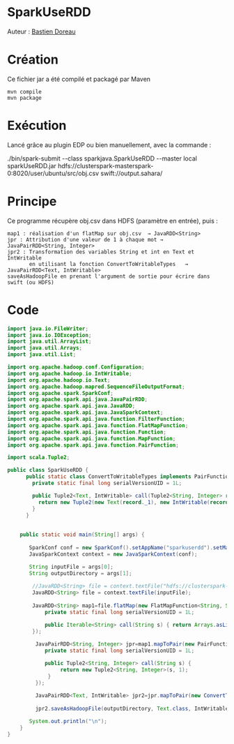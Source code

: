 # SparkUseRDD

Auteur : [Bastien Doreau](mailto:bdoreau@isima.fr)

# Création
Ce fichier jar a été compilé et packagé par Maven

	mvn compile
	mvn package

# Exécution
Lancé grâce au plugin EDP ou bien manuellement, avec la commande :

<div class="command-line"><span class="command">./bin/spark-submit 
	--class sparkjava.SparkUseRDD --master local 
	sparkUseRDD.jar 
	hdfs://clusterspark-masterspark-0:8020/user/ubuntu/src/obj.csv 
	swift://output.sahara/</span></div>

# Principe

Ce programme récupère obj.csv dans HDFS (paramètre en entrée), puis :

	map1 : réalisation d'un flatMap sur obj.csv  → JavaRDD<String>
	jpr : Attribution d'une valeur de 1 à chaque mot →  JavaPairRDD<String, Integer>
	jpr2 : Transformation des variables String et int en Text et IntWritable 
		   en utilisant la fonction ConvertToWritableTypes   → JavaPairRDD<Text, IntWritable>
	saveAsHadoopFile en prenant l'argument de sortie pour écrire dans swift (ou HDFS)

# Code

```java
import java.io.FileWriter;
import java.io.IOException;
import java.util.ArrayList;
import java.util.Arrays;
import java.util.List;

import org.apache.hadoop.conf.Configuration;
import org.apache.hadoop.io.IntWritable;
import org.apache.hadoop.io.Text;
import org.apache.hadoop.mapred.SequenceFileOutputFormat;
import org.apache.spark.SparkConf;
import org.apache.spark.api.java.JavaPairRDD;
import org.apache.spark.api.java.JavaRDD;
import org.apache.spark.api.java.JavaSparkContext;
import org.apache.spark.api.java.function.FilterFunction;
import org.apache.spark.api.java.function.FlatMapFunction;
import org.apache.spark.api.java.function.Function;
import org.apache.spark.api.java.function.MapFunction;
import org.apache.spark.api.java.function.PairFunction;

import scala.Tuple2;

public class SparkUseRDD {
	  public static class ConvertToWritableTypes implements PairFunction<Tuple2<String, Integer>, Text, IntWritable> {
		private static final long serialVersionUID = 1L;

		public Tuple2<Text, IntWritable> call(Tuple2<String, Integer> record) {
	      return new Tuple2(new Text(record._1), new IntWritable(record._2));
	    }
	  }
	
	
	public static void main(String[] args) {
		
	   SparkConf conf = new SparkConf().setAppName("sparkuserdd").setMaster("local");
	   JavaSparkContext context = new JavaSparkContext(conf);

	   String inputFile = args[0];
	   String outputDirectory = args[1];
	        
	    //JavaRDD<String> file = context.textFile("hdfs://clusterspark-masterspark-001:8020/user/ubuntu/src/obj.csv");
	    JavaRDD<String> file = context.textFile(inputFile);
	    
	    JavaRDD<String> map1=file.flatMap(new FlatMapFunction<String, String>() {
			private static final long serialVersionUID = 1L;

			public Iterable<String> call(String s) { return Arrays.asList(s.split(",")); }
	    });
		 
	     JavaPairRDD<String, Integer> jpr=map1.mapToPair(new PairFunction<String, String, Integer>() {
			private static final long serialVersionUID = 1L;

			public Tuple2<String, Integer> call(String s) {
                 return new Tuple2<String, Integer>(s, 1);
             }
         });
	  
	     JavaPairRDD<Text, IntWritable> jpr2=jpr.mapToPair(new ConvertToWritableTypes());
	    		 
	     jpr2.saveAsHadoopFile(outputDirectory, Text.class, IntWritable.class, SequenceFileOutputFormat.class);

	   System.out.println("\n"); 
	}
}
```

